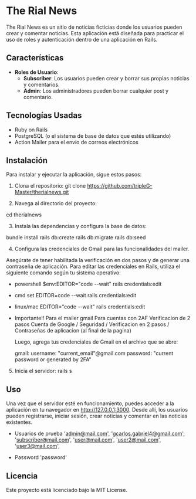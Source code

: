 # The Rial News

The Rial News es un sitio de noticias ficticias donde los usuarios pueden crear y comentar noticias. Esta aplicación está diseñada para practicar el uso de roles y autenticación dentro de una aplicación en Rails.

## Características

- **Roles de Usuario**:
  - **Subscriber**: Los usuarios pueden crear y borrar sus propias noticias y comentarios.
  - **Admin**: Los administradores pueden borrar cualquier post y comentario.

## Tecnologías Usadas

- Ruby on Rails
- PostgreSQL (o el sistema de base de datos que estés utilizando)
- Action Mailer para el envío de correos electrónicos

## Instalación

Para instalar y ejecutar la aplicación, sigue estos pasos:

1. Clona el repositorio:
  git clone https://github.com/tripleG-Master/therialnews.git

2. Navega al directorio del proyecto:

  cd therialnews

3. Instala las dependencias y configura la base de datos:

  bundle install
  rails db:create
  rails db:migrate 
  rails db:seed


4. Configura las credenciales de Gmail para las funcionalidades del mailer. 

  Asegúrate de tener habilitada la verificación en dos pasos y de generar una contraseña de aplicación.
  Para editar las credenciales en Rails, utiliza el siguiente comando según tu sistema operativo:

- powershell 
  $env:EDITOR="code --wait"
  rails credentials:edit

- cmd 
  set EDITOR=code --wait 
  rails credentials:edit

- linux/mac 
  EDITOR="code --wait" 
  rails credentials:edit

* Importante!! 
  Para el mailer gmail Para cuentas con 2AF Verificacion de 2 pasos Cuenta de Google / Seguridad / Verificacion en 2 pasos / Contraseñas de aplicacion (al final de la pagina)

  Luego, agrega tus credenciales de Gmail en el archivo que se abre:

  gmail:
    username: "current_email"@gmail.com
    password: "current password or generated by 2FA"

5. Inicia el servidor:
  rails s


## Uso
Una vez que el servidor esté en funcionamiento, puedes acceder a la aplicación en tu navegador en http://127.0.0.1:3000. Desde allí, los usuarios pueden registrarse, iniciar sesión, crear noticias y comentar en las noticias existentes.

- Usuarios de prueba
  'admin@mail.com',
  'gcarlos.gabriel4@gmail.com',
  'subscriber@mail.com',
  'user@mail.com',
  'user2@mail.com',
  'user3@mail.com',

- Password
  'password'


## Licencia
Este proyecto está licenciado bajo la MIT License.